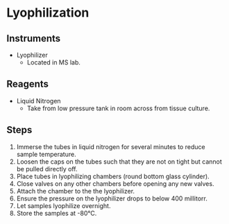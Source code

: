 # Lyophilization

## Instruments

* Lyophilizer
    * Located in MS lab.

## Reagents

* Liquid Nitrogen
    * Take from low pressure tank in room across from tissue culture.

## Steps

1. Immerse the tubes in liquid nitrogen for several minutes to reduce sample
   temperature.
2. Loosen the caps on the tubes such that they are not on tight but cannot be
   pulled directly off.
3. Place tubes in lyophilizing chambers (round bottom glass cylinder).
4. Close valves on any other chambers before opening any new valves.
5. Attach the chamber to the the lyophilizer.
6. Ensure the pressure on the lyophilizer drops to below 400 millitorr.
7. Let samples lyophilize overnight.
8. Store the samples at -80°C.
